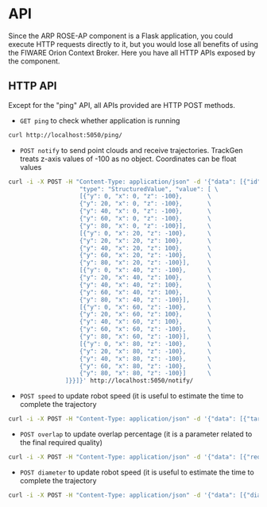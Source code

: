 # API

Since the ARP ROSE-AP component is a Flask application, you could execute HTTP requests directly to it, but you would lose
all benefits of using the FIWARE Orion Context Broker. Here you have all HTTP APIs exposed by the component.

## HTTP API

Except for the "ping" API, all APIs provided are HTTP POST methods.

- ```GET ping``` to check whether application is running

```sh
curl http://localhost:5050/ping/
```

- ```POST notify``` to send point clouds and receive trajectories. TrackGen treats z-axis values of -100 as no object. 
   Coordinates can be float values

```sh
curl -i -X POST -H "Content-Type: application/json" -d '{"data": [{"id" : "Example", "pointCloud": { \
                    "type": "StructuredValue", "value": [ \
                    [{"y": 0, "x": 0, "z": -100},		\
                    {"y": 20, "x": 0, "z": -100},		\
                    {"y": 40, "x": 0, "z": -100},		\
                    {"y": 60, "x": 0, "z": -100},		\
                    {"y": 80, "x": 0, "z": -100}],		\
                    [{"y": 0, "x": 20, "z": -100},		\
                    {"y": 20, "x": 20, "z": 100},	    \
                    {"y": 40, "x": 20, "z": 100},	    \
                    {"y": 60, "x": 20, "z": -100},		\
                    {"y": 80, "x": 20, "z": -100}],		\
                    [{"y": 0, "x": 40, "z": -100},		\
                    {"y": 20, "x": 40, "z": 100},	    \
                    {"y": 40, "x": 40, "z": 100},	    \
                    {"y": 60, "x": 40, "z": 100},	    \
                    {"y": 80, "x": 40, "z": -100}],		\
                    [{"y": 0, "x": 60, "z": -100},		\
                    {"y": 20, "x": 60, "z": 100},	    \
                    {"y": 40, "x": 60, "z": 100},	    \
                    {"y": 60, "x": 60, "z": -100},		\
                    {"y": 80, "x": 60, "z": -100}],		\
                    [{"y": 0, "x": 80, "z": -100},		\
                    {"y": 20, "x": 80, "z": -100},		\
                    {"y": 40, "x": 80, "z": -100},		\
                    {"y": 60, "x": 80, "z": -100},		\
                    {"y": 80, "x": 80, "z": -100}]		\
                ]}}]}' http://localhost:5050/notify/
```
	
- ```POST speed``` to update robot speed (it is useful to estimate the time to complete the trajectory

```sh
curl -i -X POST -H "Content-Type: application/json" -d '{"data": [{"targetSpeed": { "type": "Float", "value": 1.0 }}]}'  http://localhost:5050/speed/
```

- ```POST overlap``` to update overlap percentage (it is a parameter related to the final required quality)

```sh
curl -i -X POST -H "Content-Type: application/json" -d '{"data": [{"requiredQuality": { "type": "Text", "value": "High" }}]}'  http://localhost:5050/overlap/
```

- ```POST diameter``` to update robot speed (it is useful to estimate the time to complete the trajectory

```sh
curl -i -X POST -H "Content-Type: application/json" -d '{"data": [{"diameter": { "type": "Float", "value": 125.0 }}]}'  http://localhost:5050/diameter/
```


